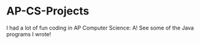 # AP-CS-Projects
I had a lot of fun coding in AP Computer Science: A! See some of the Java programs I wrote!
